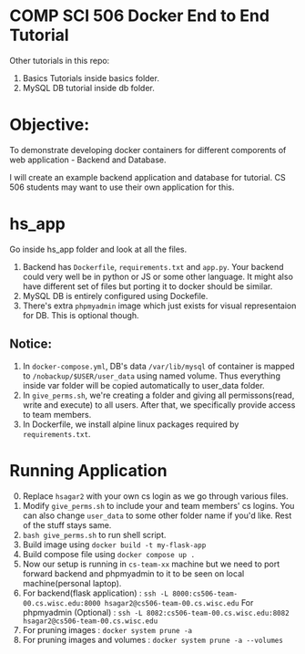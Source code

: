 # COMP SCI 506 Docker End to End Tutorial

Other tutorials in this repo: 
1. Basics Tutorials inside basics folder.
2. MySQL DB tutorial inside db folder. 

# Objective:
To demonstrate developing docker containers for different comporents of web application - Backend and Database.

I will create an example backend application and database for tutorial. CS 506 students may want to use their own application for this. 

# hs_app 

Go inside hs_app folder and look at all the files.

1. Backend has `Dockerfile`, `requirements.txt` and `app.py`. Your backend could very well be in python or JS or some other language. It might also have different set of files but porting it to docker should be similar.
2. MySQL DB is entirely configured using Dockefile.
3. There's extra `phpmyadmin` image which just exists for visual representaion for DB. This is optional though.
   
## Notice:
1. In `docker-compose.yml`, DB's data `/var/lib/mysql` of container is mapped to `/nobackup/$USER/user_data` using named volume. Thus everything inside var folder will be copied automatically to user_data folder. 
2. In `give_perms.sh`, we're creating a folder and giving all permissons(read, write and execute) to all users. After that, we specifically provide access to team members.  
3. In Dockerfile, we install alpine linux packages required by `requirements.txt`. 
 
# Running Application
0. Replace `hsagar2` with your own cs login as we go through various files. 
1. Modify `give_perms.sh` to include your and team members' cs logins. You can also change `user_data` to some other folder name if you'd like. Rest of the stuff stays same. 
2. `bash give_perms.sh` to run shell script.
3. Build image using `docker build -t my-flask-app`
4. Build compose file using `docker compose up .` 
5. Now our setup is running in `cs-team-xx` machine but we need to port forward backend and phpmyadmin to it to be seen on local machine(personal laptop).
6. For backend(flask application) : `ssh -L 8000:cs506-team-00.cs.wisc.edu:8000 hsagar2@cs506-team-00.cs.wisc.edu`
For phpmyadmin (Optional) : `ssh -L 8082:cs506-team-00.cs.wisc.edu:8082 hsagar2@cs506-team-00.cs.wisc.edu`
7. For pruning images : `docker system prune -a` 
8. For pruning images and volumes : `docker system prune -a --volumes` 
